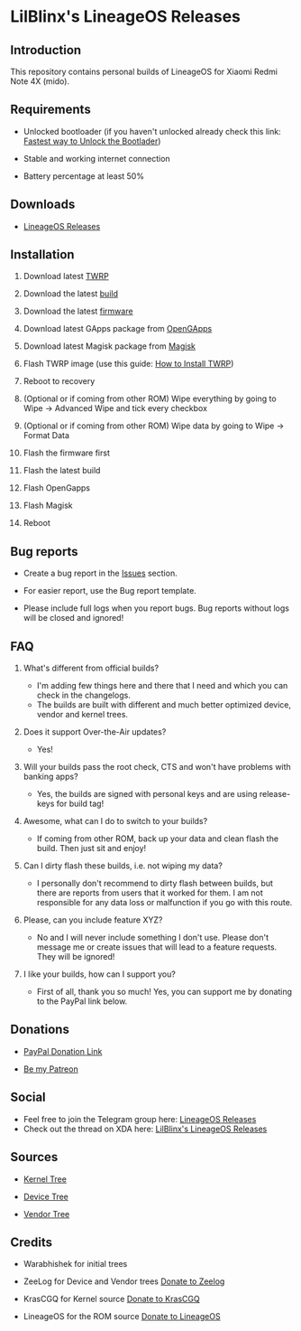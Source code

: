 # LilBlinx's LineageOS Releases

## Introduction

This repository contains personal builds of LineageOS for Xiaomi Redmi Note 4X (mido).

## Requirements

- Unlocked bootloader (if you haven't unlocked already check this link: [Fastest way to Unlock the Bootlader](https://forum.xda-developers.com/redmi-note-4/how-to/fastest-to-unlock-bootlader-t3689116))

- Stable and working internet connection

- Battery percentage at least 50%

## Downloads

- [LineageOS Releases](https://github.com/davidtrpcevski/LineageOS-Releases/releases)

## Installation

1. Download latest [TWRP](https://dl.twrp.me/mido/)

2. Download the latest [build](https://github.com/davidtrpcevski/LineageOS-Releases/releases)

3. Download the latest [firmware](https://xiaomifirmwareupdater.com/firmware/mido/)

4. Download latest GApps package from [OpenGApps](https://opengapps.org/)

5. Download latest Magisk package from [Magisk](https://github.com/topjohnwu/Magisk/releases)

6. Flash TWRP image (use this guide: [How to Install TWRP](https://www.xda-developers.com/how-to-install-twrp/))

7. Reboot to recovery

8. (Optional or if coming from other ROM) Wipe everything by going to Wipe -> Advanced Wipe and tick every checkbox

9. (Optional or if coming from other ROM) Wipe data by going to Wipe -> Format Data

10. Flash the firmware first

11. Flash the latest build

12. Flash OpenGapps

13. Flash Magisk

14. Reboot

## Bug reports

- Create a bug report in the [Issues](https://github.com/davidtrpcevski/LineageOS-Releases/issues) section.

- For easier report, use the Bug report template.

- Please include full logs when you report bugs. Bug reports without logs will be closed and ignored!

## FAQ

1. What's different from official builds?

   - I'm adding few things here and there that I need and which you can check in the changelogs. 
   - The builds are built with different and much better optimized device, vendor and kernel trees. 

2. Does it support Over-the-Air updates?

   - Yes!

3. Will your builds pass the root check, CTS and won't have problems with banking apps?

   - Yes, the builds are signed with personal keys and are using release-keys for build tag!

4. Awesome, what can I do to switch to your builds?

   - If coming from other ROM, back up your data and clean flash the build. Then just sit and enjoy!

5. Can I dirty flash these builds, i.e. not wiping my data?

   - I personally don't recommend to dirty flash between builds, but there are reports from users that it worked for them. I am not responsible for any data loss or malfunction if you go with this route.

6. Please, can you include feature XYZ?

   - No and I will never include something I don't use. Please don't message me or create issues that will lead to a feature requests. They will be ignored!

7. I like your builds, how can I support you?

   - First of all, thank you so much! Yes, you can support me by donating to the PayPal link below.

## Donations

- [PayPal Donation Link](https://www.paypal.me/CiggyDevs)

- [Be my Patreon](https://www.patreon.com/lilblinx)

## Social

- Feel free to join the Telegram group here: [LineageOS Releases](https://t.me/losreleases)
- Check out the thread on XDA here: [LilBlinx's LineageOS Releases](https://forum.xda-developers.com/redmi-note-4/xiaomi-redmi-note-4-snapdragon-roms-kernels-recoveries--other-development/rom-advanced-lineageos-14-1-t3775023)

## Sources

- [Kernel Tree](https://github.com/davidtrpcevski/kernel_xiaomi_msm8953)

- [Device Tree](https://github.com/davidtrpcevski/android_device_xiaomi_mido)

- [Vendor Tree](https://github.com/davidtrpcevski/proprietary_vendor_xiaomi)

## Credits

- Warabhishek for initial trees

- ZeeLog for Device and Vendor trees [Donate to Zeelog](https://www.paypal.me/zeelogkang)

- KrasCGQ for Kernel source [Donate to KrasCGQ](https://www.paypal.me/krasCGQ)

- LineageOS for the ROM source [Donate to LineageOS](https://www.paypal.me/LineageOS)

